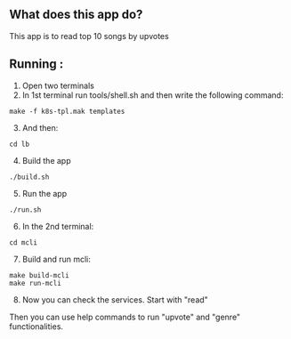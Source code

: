 ## What does this app do?

This app is to read top 10 songs by upvotes

## Running :
1. Open two terminals
2. In 1st terminal run tools/shell.sh and then write the following command:
<pre><code>make -f k8s-tpl.mak templates</code></pre>

3. And then:
<pre><code>cd lb</code></pre>

4. Build the app
<pre><code>./build.sh</code></pre>

5. Run the app
<pre><code>./run.sh</code></pre>

6. In the 2nd terminal:
<pre><code>cd mcli</code></pre>

7. Build and run mcli:
<pre><code>make build-mcli
make run-mcli</code></pre>

8. Now you can check the services. Start with "read"

Then you can use help commands to run "upvote" and "genre" functionalities.

